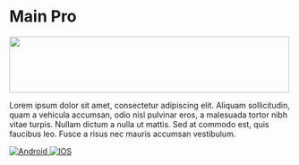 
# Main Pro

<div>
<img src="https://lh3.googleusercontent.com/J7O37ylnhGvo6M70_TLuRPhmAqMxy62BcEGQk_Akk9u8nfUT8DUmzQgD0kZGr9AGWrwY" width="500" height="100"/>
</div>

Lorem ipsum dolor sit amet, consectetur adipiscing elit. Aliquam sollicitudin, quam a vehicula accumsan, odio nisl pulvinar eros, a malesuada tortor nibh vitae turpis. Nullam dictum a nulla ut mattis. Sed at commodo est, quis faucibus leo. Fusce a risus nec mauris accumsan vestibulum.

<!-- ### Features

- Light/dark mode toggle
- Live previews
- Fullscreen mode
- Cross platform -->


<div id="badges">
  <a href= "https://www.w3schools.com/tags/tag_a.asp">
    <img src="https://img.shields.io/badge/android-grey?style=for-the-badge&logo=android&logoColor=white" alt="Android"/>
  </a>
  <a href= ">>>>>>>>>>>>>>>>>>>>>>>>>>>>>>>>">
    <img src="https://img.shields.io/badge/iphone-blue?style=for-the-badge&logo=apple&logoColor=white" alt="IOS"/>
  </a>
</div>

